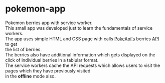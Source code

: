 # pokemon-app
Pokemon berries app with service worker.  
This small app was developed just to learn the fundamentals of service workers.  
The app uses simple HTML and CSS page with calls [PokeApi's](https://pokeapi.co/) berries [API](https://pokeapi.co/api/v2/berry/) to get  
the list of berries.  
The berries also have additional information which gets displayed on the click of individual berries in a tablular format.  
The service workers cache the API requests which allows users to visit the pages which they have previously visited  
in the **offline** mode also.  
